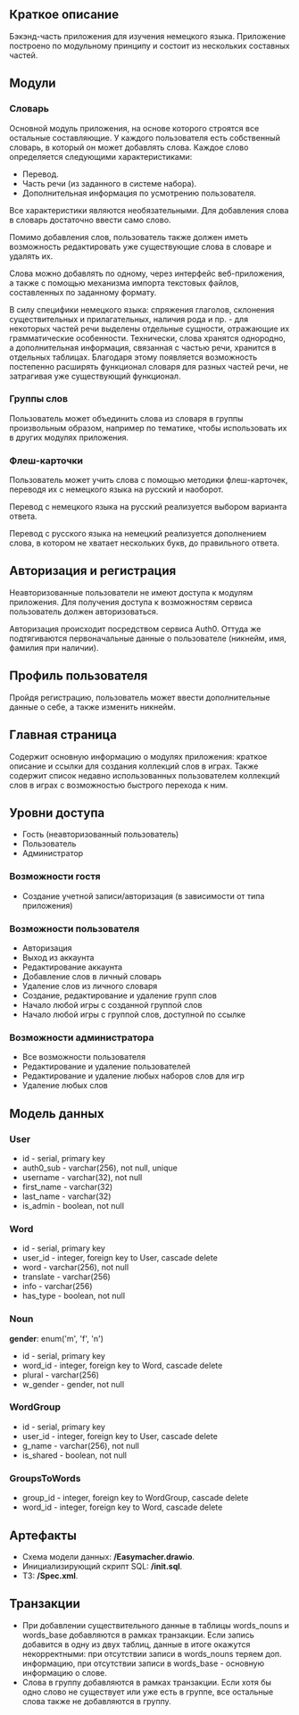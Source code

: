 
## Краткое описание

Бэкэнд-часть приложения для изучения немецкого языка.
Приложение построено по модульному принципу и состоит из нескольких составных частей.

## Модули

### Словарь

Основной модуль приложения, на основе которого строятся все остальные составляющие.
У каждого пользователя есть собственный словарь, в который он может добавлять слова. Каждое слово определяется следующими характеристиками:

 - Перевод. 
 - Часть речи (из заданного в системе набора). 
 - Дополнительная информация по усмотрению пользователя.

Все характеристики являются необязательными. Для добавления слова в словарь достаточно ввести само слово.

Помимо добавления слов, пользователь также должен иметь возможность редактировать уже существующие слова в словаре и удалять их.

Слова можно добавлять по одному, через интерфейс веб-приложения, а также с помощью механизма импорта текстовых файлов, составленных по заданному формату.

В силу специфики немецкого языка: спряжения глаголов, склонения существительных и прилагательных, наличия рода и пр. - для некоторых частей речи выделены отдельные сущности, отражающие их грамматические особенности. Технически, слова хранятся однородно, а дополнительная информация, связанная с частью речи, хранится в отдельных таблицах. Благодаря этому появляется возможность постепенно расширять функционал словаря для разных частей речи, не затрагивая уже существующий функционал.

### Группы слов
Пользователь может объединить слова из словаря в группы произвольным образом, например по тематике, чтобы использовать их в других модулях приложения.

### Флеш-карточки
Пользователь может учить слова с помощью методики флеш-карточек, переводя их с немецкого языка на русский и наоборот. 

Перевод с немецкого языка на русский реализуется выбором варианта ответа.

Перевод с русского языка на немецкий реализуется дополнением слова, в котором не хватает нескольких букв, до правильного ответа.

## Авторизация и регистрация
Неавторизованные пользователи не имеют доступа к модулям приложения. Для получения доступа к возможностям сервиса пользователь должен авторизоваться. 

Авторизация происходит посредством сервиса Auth0. Оттуда же подтягиваются первоначальные данные о пользователе (никнейм, имя, фамилия при наличии).

## Профиль пользователя
Пройдя регистрацию, пользователь может ввести дополнительные данные о себе, а также изменить никнейм.

## Главная страница
Содержит основную информацию о модулях приложения: краткое описание и ссылки для создания коллекций слов в играх. Также содержит список недавно использованных пользователем коллекций слов в играх с возможностью быстрого перехода к ним.

## Уровни доступа
 - Гость (неавторизованный пользователь) 
 - Пользователь 
 - Администратор

### Возможности гостя
- Создание учетной записи/авторизация (в зависимости от типа приложения)

### Возможности пользователя
- Авторизация
- Выход из аккаунта
- Редактирование аккаунта
- Добавление слов в личный словарь
- Удаление слов из личного словаря
- Создание, редактирование и удаление групп слов
- Начало любой игры с созданной группой слов
- Начало любой игры с группой слов, доступной по ссылке

### Возможности администратора
- Все возможности пользователя
- Редактирование и удаление пользователей
- Редактирование и удаление любых наборов слов для игр
- Удаление любых слов

## Модель данных
### User
- id - serial, primary key
- auth0_sub - varchar(256), not null, unique
- username - varchar(32), not null
- first_name - varchar(32)
- last_name - varchar(32)
- is_admin - boolean, not null

### Word
- id - serial, primary key
- user_id - integer, foreign key to User, cascade delete
- word - varchar(256), not null
- translate - varchar(256)
- info - varchar(256)
- has_type - boolean, not null

### Noun
**gender**: enum('m', 'f', 'n')
- id - serial, primary key
- word_id - integer, foreign key to Word, cascade delete
- plural - varchar(256)
- w_gender - gender, not null

### WordGroup
- id - serial, primary key
- user_id - integer, foreign key to User, cascade delete
- g_name - varchar(256), not null
- is_shared - boolean, not null

### GroupsToWords
- group_id - integer, foreign key to WordGroup, cascade delete
- word_id - integer, foreign key to Word, cascade delete

## Артефакты
- Схема модели данных: **/Easymacher.drawio**.
- Инициализирующий скрипт SQL: **/init.sql**.
- ТЗ: **/Spec.xml**.

## Транзакции
- При добавлении существительного данные в таблицы words_nouns и words_base добавляются в рамках транзакции. Если запись добавится в одну из двух таблиц, данные в итоге окажутся некорректными: при отсутствии записи в words_nouns теряем доп. информацию, при отсутствии записи в words_base - основную информацию о слове.
- Слова в группу добавляются в рамках транзакции. Если хотя бы одно слово не существует или уже есть в группе, все остальные слова также не добавляются в группу.